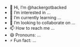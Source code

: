 - 👋 Hi, I’m @hackergotbacked
- 👀 I’m interested in ...
- 🌱 I’m currently learning ...
- 💞️ I’m looking to collaborate on ...
- 📫 How to reach me ...
- 😄 Pronouns: ...
- ⚡ Fun fact: ...

<!---
hackergotbacked/hackergotbacked is a ✨ special ✨ repository because its `README.md` (this file) appears on your GitHub profile.
You can click the Preview link to take a look at your changes.
--->
